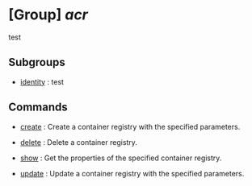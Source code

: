 # [Group] _acr_

test

## Subgroups

- [identity](/Commands/acr/identity/readme.md)
: test

## Commands

- [create](/Commands/acr/_create.md)
: Create a container registry with the specified parameters.

- [delete](/Commands/acr/_delete.md)
: Delete a container registry.

- [show](/Commands/acr/_show.md)
: Get the properties of the specified container registry.

- [update](/Commands/acr/_update.md)
: Update a container registry with the specified parameters.
